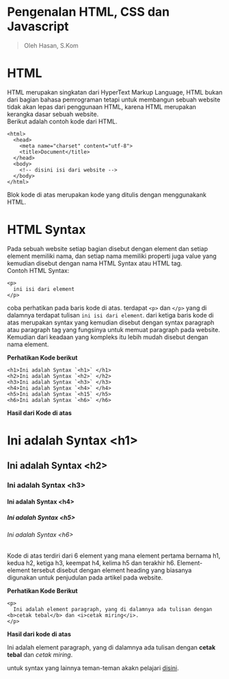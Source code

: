 # Pengenalan HTML, CSS dan Javascript
<blockquote>Oleh Hasan, S.Kom</blockquote>

# HTML
HTML merupakan singkatan dari HyperText Markup Language, HTML bukan dari bagian bahasa pemrograman tetapi untuk membangun sebuah website tidak akan lepas dari penggunaan HTML, karena HTML merupakan kerangka dasar sebuah website. <br>
Berikut adalah contoh kode dari HTML.
```
<html>
  <head>
    <meta name="charset" content="utf-8">
    <title>Document</title>
  </head>
  <body>
    <!-- disini isi dari website -->
  </body>
</html>
```
Blok kode di atas merupakan kode yang ditulis dengan menggunakank HTML.

# HTML Syntax
Pada sebuah website setiap bagian disebut dengan element dan setiap element memiliki nama, dan setiap nama memiliki properti juga value yang kemudian disebut dengan nama HTML Syntax atau HTML tag. <br>
Contoh HTML Syntax:
```
<p>
  ini isi dari element
</p>
```
coba perhatikan pada baris kode di atas. terdapat `<p>` dan `</p>` yang di dalamnya terdapat tulisan ```ini isi dari element```. dari ketiga baris kode di atas merupakan syntax yang kemudian disebut dengan syntax paragraph atau paragraph tag yang fungsinya untuk memuat paragraph pada website. Kemudian dari keadaan yang kompleks itu lebih mudah disebut dengan nama element. 

**Perhatikan Kode berikut**
```
<h1>Ini adalah Syntax `<h1>` </h1>
<h2>Ini adalah Syntax `<h2>` </h2>
<h3>Ini adalah Syntax `<h3>` </h3>
<h4>Ini adalah Syntax `<h4>` </h4>
<h5>Ini adalah Syntax `<h15` </h5>
<h6>Ini adalah Syntax `<h6>` </h6>
```

**Hasil dari Kode di atas**
<h1>Ini adalah Syntax &lt;h1&gt; </h1>
<h2>Ini adalah Syntax &lt;h2&gt; </h2>
<h3>Ini adalah Syntax &lt;h3&gt; </h3>
<h4>Ini adalah Syntax &lt;h4&gt; </h4>
<h5>Ini adalah Syntax &lt;h5&gt; </h5>
<h6>Ini adalah Syntax &lt;h6&gt; </h6>

Kode di atas terdiri dari 6 element yang mana element pertama bernama h1, kedua h2, ketiga h3, keempat h4, kelima h5 dan terakhir h6. Element-element tersebut disebut dengan element heading yang biasanya digunakan untuk penjudulan pada artikel pada website. 

**Perhatikan Kode Berikut**
```
<p>
  Ini adalah element paragraph, yang di dalamnya ada tulisan dengan <b>cetak tebal</b> dan <i>cetak miring</i>. 
</p>
```

**Hasil dari kode di atas**
<p>
  Ini adalah element paragraph, yang di dalamnya ada tulisan dengan <b>cetak tebal</b> dan <i>cetak miring</i>. 
</p>

untuk syntax yang lainnya teman-teman akakn pelajari <a href="">disini</a>. 
